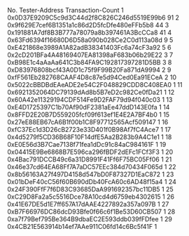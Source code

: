No.	Tester-Address	                            Transaction-Count
1	0x0D37E9209C5c9d3C44d2f8C826C246d5519E99b6	91
2	0x9f629E7cef6B1351a1c86d2D5fcDfe480eFFb5b8	44
3	0x191881A7df8B3B777a78079a8b397461A3BcCCa8	41
4	0x63Fd6394f16680D6D58a090b028Ce2C0d113a08d	9
5	0xE421868e3989A1A82adB38341403Fc6a74cF3a92	5
6	0x2cD201BFa4A48169407EA81398aF683b06b29E22	3
7	0xB98E1c4aAaAa641C3b84FA9C192817397281D5BB	3
8	0xD83976808bcf43A0D1c75f9F99B20Fa871dA9994	2
9	0xfF561Eb282768CAAF4D8c87e5d94Ced0Ea91ECeA	2
10	0x5022cBBDBdEAeADE2e54C2F048829CDD8C408EA0	1
11	0x6921352064DC79139dAd8b5B7eD2c982Ce0fDa21	1
12	0x60A42e11329194CDF514Fe9D2FAF79d94f040c03	1
13	0xE4D1725397C1b70Af90dF2381aEe47ddD143E0fa	1
14	0x8FFD2E20B7D559205fcf09f613ef1E4E2A7BF4b0	1
15	0x27eE88EB67cA6B1f00b1C8F97712565Acf509147	1
16	0xfC37Ec1d3D26cB2723e33D401f0B98Af7fC4Ace7	1
17	0x4d5279f5CD36B68F10F14dfE5Aa2B283b9A4C1e1	1
18	0xE0E56d3B7Cae7138f71fea1dDc91c84aC984161F	1
19	0x04415E9Be6868B7E596ca296fBDF2dEFc1FCf3F3	1
20	0x4Bac791DCCB49c6a31D8991F41Ff6F75BC05Ff06	1
21	0x46e37cd64EA68Ff7A7aDC57EEc384d70434F065d	1
22	0x8b56163A27f497D4158d547bD0F87327D1EaC872	1
23	0x01bDeF40cC56f60B690dDb40FcA60c6AD48f15a4	1
24	0x24F390FfF7f6D83C93685DaA991692357bc11DB5	1
25	0xC29D8Fa2a5c5516Dce78A10cd4d6759eb4302615	1
26	0x41E67DE5d1E7ff657A17dAAE4227892a357a097B	1
27	0xB7F66976DC86dcD93Bfe0f66c6f1Be53D60CB507	1
28	0xa7f79Bef795Be364B9dbaEC2E593ddb039fFDfee	1
29	0x4CB21E563914b14ef7AAe911C06fd14c6Bc5f41F	1